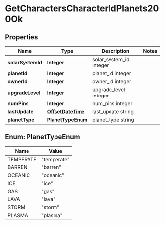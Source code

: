 
# GetCharactersCharacterIdPlanets200Ok

## Properties
Name | Type | Description | Notes
------------ | ------------- | ------------- | -------------
**solarSystemId** | **Integer** | solar_system_id integer | 
**planetId** | **Integer** | planet_id integer | 
**ownerId** | **Integer** | owner_id integer | 
**upgradeLevel** | **Integer** | upgrade_level integer | 
**numPins** | **Integer** | num_pins integer | 
**lastUpdate** | [**OffsetDateTime**](OffsetDateTime.md) | last_update string | 
**planetType** | [**PlanetTypeEnum**](#PlanetTypeEnum) | planet_type string | 


<a name="PlanetTypeEnum"></a>
## Enum: PlanetTypeEnum
Name | Value
---- | -----
TEMPERATE | &quot;temperate&quot;
BARREN | &quot;barren&quot;
OCEANIC | &quot;oceanic&quot;
ICE | &quot;ice&quot;
GAS | &quot;gas&quot;
LAVA | &quot;lava&quot;
STORM | &quot;storm&quot;
PLASMA | &quot;plasma&quot;



